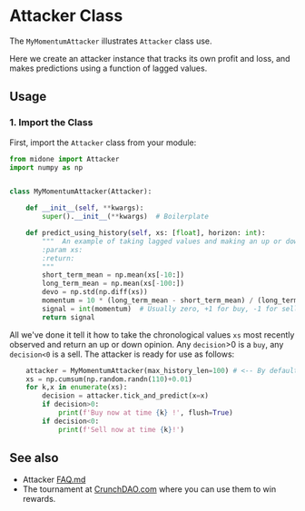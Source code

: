 # Attacker Class

The `MyMomentumAttacker` illustrates `Attacker` class use. 

Here we create an attacker instance that tracks its own profit and loss, and makes
predictions using a function of lagged values. 

## Usage

### 1. **Import the Class**

First, import the `Attacker` class from your module:

```python
from midone import Attacker
import numpy as np


class MyMomentumAttacker(Attacker):

    def __init__(self, **kwargs):
        super().__init__(**kwargs)  # Boilerplate

    def predict_using_history(self, xs: [float], horizon: int):
        """  An example of taking lagged values and making an up or down decision
        :param xs:
        :return:
        """
        short_term_mean = np.mean(xs[-10:])
        long_term_mean = np.mean(xs[-100:])
        devo = np.std(np.diff(xs))
        momentum = 10 * (long_term_mean - short_term_mean) / (long_term_mean * devo)
        signal = int(momentum)  # Usually zero, +1 for buy, -1 for sell
        return signal
```
All we've done it tell it how to take the chronological values `xs` most recently observed and
return an up or down opinion. Any `decision`>0 is a `buy`, any `decision<0` is a sell. The attacker is 
ready for use as follows: 

```python
    attacker = MyMomentumAttacker(max_history_len=100) # <-- By default no predictions will occur until the buffer is full
    xs = np.cumsum(np.random.randn(110)+0.01)
    for k,x in enumerate(xs):
        decision = attacker.tick_and_predict(x=x)
        if decision>0:
            print(f'Buy now at time {k} !', flush=True)
        if decision<0:
            print(f'Sell now at time {k}!')

```


## See also 

 - Attacker [FAQ.md](https://github.com/microprediction/midone/blob/main/midone/attackers/FAQ.md)
 - The tournament at [CrunchDAO.com](https://www.crunchdao.com) where you can use them to win rewards. 


